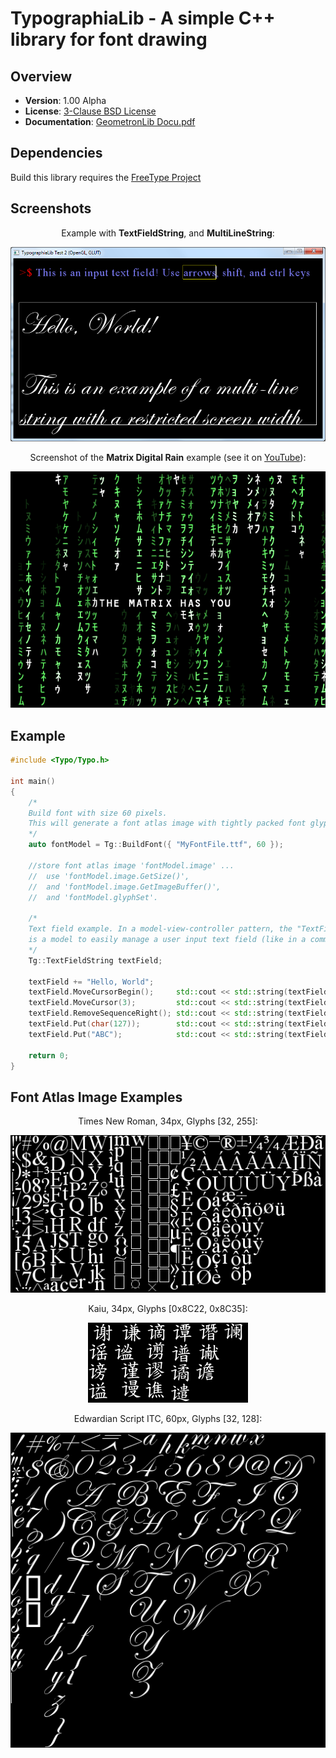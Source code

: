 TypographiaLib - A simple C++ library for font drawing
======================================================

Overview
-------

* **Version**: 1.00 Alpha
* **License**: [3-Clause BSD License](https://github.com/LukasBanana/GaussianLib/blob/master/LICENSE.txt)
* **Documentation**: [GeometronLib Docu.pdf](https://github.com/LukasBanana/GeometronLib/blob/master/docu/GeometronLib%20Docu.pdf)


Dependencies
------------

Build this library requires the [FreeType Project](http://freetype.org/)


Screenshots
-----------

<p align="center">Example with <b>TextFieldString</b>, and <b>MultiLineString</b>:</p>
<p align="center"><img src="media/typolib_example01.png" alt="media/typolib_example01.png"/></p>

<p align="center">Screenshot of the <b>Matrix Digital Rain</b> example (see it on <a href="https://www.youtube.com/watch?v=CAV1fQeAozo">YouTube</a>):</p>
<p align="center"><img src="media/typolib_example02.png" alt="media/typolib_example02.png"/></p>


Example
-------

```cpp
#include <Typo/Typo.h>

int main()
{
    /*
    Build font with size 60 pixels.
    This will generate a font atlas image with tightly packed font glyphs.
    */
    auto fontModel = Tg::BuildFont({ "MyFontFile.ttf", 60 });
    
    //store font atlas image 'fontModel.image' ...
    //  use 'fontModel.image.GetSize()',
    //  and 'fontModel.image.GetImageBuffer()',
    //  and 'fontModel.glyphSet'.
    
    /*
    Text field example. In a model-view-controller pattern, the "TextFieldString"
    is a model to easily manage a user input text field (like in a command line).
    */
    Tg::TextFieldString textField;

    textField += "Hello, World";
    textField.MoveCursorBegin();     std::cout << std::string(textField) << std::endl;
    textField.MoveCursor(3);         std::cout << std::string(textField) << std::endl;
    textField.RemoveSequenceRight(); std::cout << std::string(textField) << std::endl;
    textField.Put(char(127));        std::cout << std::string(textField) << std::endl;
    textField.Put("ABC");            std::cout << std::string(textField) << std::endl;
    
    return 0;
}
```

Font Atlas Image Examples
-------------------------

<p align="center">Times New Roman, 34px, Glyphs [32, 255]:</p>
<p align="center"><img src="media/fontatlas_times.png" alt="media/fontatlas_times.png"/></p>

<p align="center">Kaiu, 34px, Glyphs [0x8C22, 0x8C35]:</p>
<p align="center"><img src="media/fontatlas_kaiu.png" alt="media/fontatlas_kaiu.png"/></p>

<p align="center">Edwardian Script ITC, 60px, Glyphs [32, 128]:</p>
<p align="center"><img src="media/fontatlas_edwardian_script.png" alt="media/fontatlas_edwardian_script.png"/></p>
